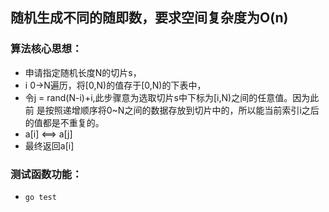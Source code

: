 ## 随机生成不同的随即数，要求空间复杂度为O(n)
### 算法核心思想：
  - 申请指定随机长度N的切片s，
  - i 0->N遍历，将[0,N)的值存于[0,N)的下表中，
  - 令j = rand(N-i)+i,此步骤意为选取切片s中下标为[i,N)之间的任意值。因为此前
    是按照递增顺序将0~N之间的数据存放到切片中的，所以能当前索引i之后的值都是不重复的。
  - a[i] <==> a[j]
  - 最终返回a[i]
### 测试函数功能：  
   - `go test`